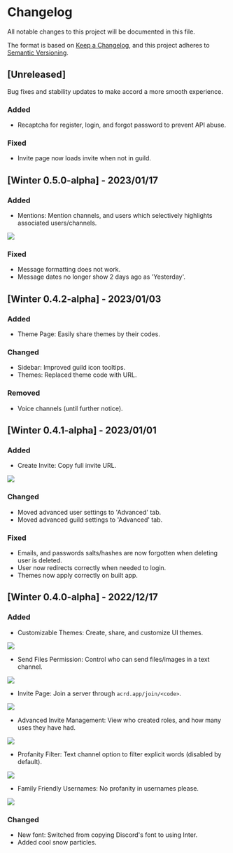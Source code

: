 # Changelog

All notable changes to this project will be documented in this file.

The format is based on [Keep a Changelog](https://keepachangelog.com/en/1.0.0/),
and this project adheres to [Semantic Versioning](https://semver.org/spec/v2.0.0.html).

## [Unreleased]
Bug fixes and stability updates to make accord a more smooth experience.

### Added
- Recaptcha for register, login, and forgot password to prevent API abuse.

### Fixed
- Invite page now loads invite when not in guild.

## [Winter 0.5.0-alpha] - 2023/01/17

### Added
- Mentions: Mention channels, and users which selectively highlights associated users/channels.

![](https://i.ibb.co/ZM4SNLw/image.png)

### Fixed
- Message formatting does not work.
- Message dates no longer show 2 days ago as 'Yesterday'.

## [Winter 0.4.2-alpha] - 2023/01/03

### Added
- Theme Page: Easily share themes by their codes.

### Changed
- Sidebar: Improved guild icon tooltips.
- Themes: Replaced theme code with URL.

### Removed
- Voice channels (until further notice).

## [Winter 0.4.1-alpha] - 2023/01/01

### Added
- Create Invite: Copy full invite URL.

![](https://i.ibb.co/VSLgSwd/image.png)

### Changed
- Moved advanced user settings to 'Advanced' tab.
- Moved advanced guild settings to 'Advanced' tab.

### Fixed
- Emails, and passwords salts/hashes are now forgotten when deleting user is deleted.
- User now redirects correctly when needed to login.
- Themes now apply correctly on built app.

## [Winter 0.4.0-alpha] - 2022/12/17

### Added

- Customizable Themes: Create, share, and customize UI themes.

![](https://i.ibb.co/K0Bv04y/image.png)

- Send Files Permission: Control who can send files/images in a text channel.

![](https://i.ibb.co/BL4kYcK/image.png)

- Invite Page: Join a server through `acrd.app/join/<code>`.

![](https://i.ibb.co/TKPvY68/image.png)

- Advanced Invite Management: View who created roles, and how many uses they have had.

![](https://i.ibb.co/rxd6Q4K/image.png)

- Profanity Filter: Text channel option to filter explicit words (disabled by default).

![](https://i.ibb.co/9WTgp4v/image.png)

- Family Friendly Usernames: No profanity in usernames please.

![](https://i.ibb.co/KyWBgTn/image.png)

### Changed 
- New font: Switched from copying Discord's font to using Inter.
- Added cool snow particles.